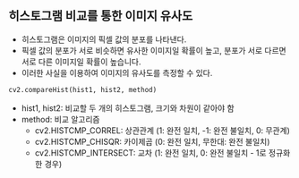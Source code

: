 ## 히스토그램 비교를 통한 이미지 유사도 

- 히스토그램은 이미지의 픽셀 값의 분포를 나타낸다.  
- 픽셀 값의 분포가 서로 비슷하면 유사한 이미지일 확률이 높고, 분포가 서로 다르면 서로 다른 이미지일 확률이 높습니다.  
- 이러한 사실을 이용하여 이미지의 유사도를 측정할 수 있다.  

```python
cv2.compareHist(hist1, hist2, method)
```
- hist1, hist2: 비교할 두 개의 히스토그램, 크기와 차원이 같아야 함  
- method: 비교 알고리즘  
  - cv2.HISTCMP_CORREL: 상관관계 (1: 완전 일치, -1: 완전 불일치, 0: 무관계)  
  - cv2.HISTCMP_CHISQR: 카이제곱 (0: 완전 일치, 무한대: 완전 불일치)  
  - cv2.HISTCMP_INTERSECT: 교차 (1: 완전 일치, 0: 완전 불일치 - 1로 정규화한 경우)

 